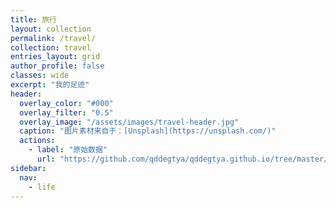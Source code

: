 ```yaml
---
title: 旅行
layout: collection
permalink: /travel/
collection: travel
entries_layout: grid
author_profile: false
classes: wide
excerpt: "我的足迹"
header:
  overlay_color: "#000"
  overlay_filter: "0.5"
  overlay_image: "/assets/images/travel-header.jpg"
  caption: "图片素材来自于：[Unsplash](https://unsplash.com/)"
  actions:
    - label: "原始数据"
      url: "https://github.com/qddegtya/qddegtya.github.io/tree/master/_travel"
sidebar:
  nav:
    - life
---
```

